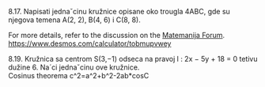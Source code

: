 8.17. Napisati jednaˇcinu kružnice opisane oko trougla 4ABC, gde su njegova temena
A(2, 2), B(4, 6) i C(8, 8).

For more details, refer to the discussion on the [Matemanija Forum](https://forum.matemanija.com/viewtopic.php?f=5&t=1884).
https://www.desmos.com/calculator/tobmupvwey

8.19. Kružnica sa centrom S(3,−1) odseca na pravoj l : 2x − 5y + 18 = 0 tetivu dužine 6. 
Na´ci jednaˇcinu ove kružnice.  
Cosinus theorema c^2=a^2+b^2-2ab*cosC
